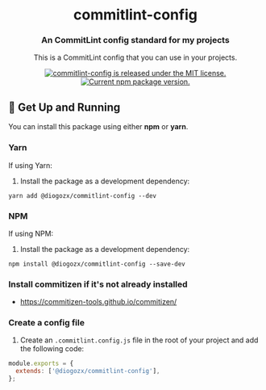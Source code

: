 <h1 align="center">
  commitlint-config
</h1>

<h3 align="center">
  An CommitLint config standard for my projects
</h3>

<p align="center">
This is a CommitLint config that you can use in your projects.
</p>

<p align="center">
  <a href="https://github.com/DiogoCastroSilva/commitlint-config/blob/master/LICENSE">
    <img src="https://img.shields.io/badge/license-MIT-blue.svg" alt="commitlint-config is released under the MIT license." />
  </a>
  <a href="https://www.npmjs.com/package/@diogozx-org/commitlint-config">
    <img src="https://img.shields.io/npm/v/@diogozx/commitlint-config.svg" alt="Current npm package version." />
  </a>
</p>

## 🚀 Get Up and Running

You can install this package using either **npm** or **yarn**.

### **Yarn**

If using Yarn:

1. Install the package as a development dependency:

```shell
yarn add @diogozx/commitlint-config --dev
```


### **NPM**

If using NPM:

1. Install the package as a development dependency:

```shell
npm install @diogozx/commitlint-config --save-dev
```

### Install commitizen if it's not already installed
- https://commitizen-tools.github.io/commitizen/


### Create a config file
1. Create an `.commitlint.config.js`  file in the root of your project and add the following code:
``` js
module.exports = {
  extends: ['@diogozx/commitlint-config'],
};
```
